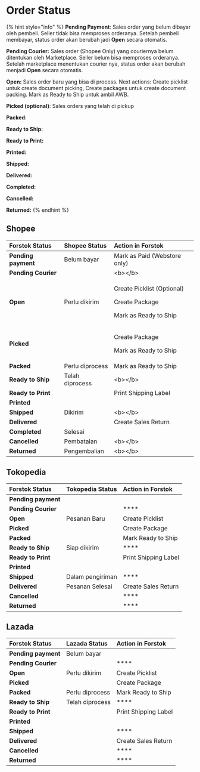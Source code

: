 # Order Status

{% hint style="info" %}
**Pending Payment**:  Sales order yang belum dibayar oleh pembeli. Seller tidak bisa memproses orderanya. Setelah pembeli membayar, status order akan berubah jadi **Open** secara otomatis.

**Pending Courier:** Sales order \(Shopee Only\) yang couriernya belum ditentukan oleh Marketplace. Seller belum bisa memproses orderanya. Setelah marketplace menentukan courier nya, status order akan berubah menjadi **Open** secara otomatis.

**Open:** Sales order baru yang bisa di process. Next actions: Create picklist untuk create document picking, Create packages untuk create document packing. Mark as Ready to Ship untuk ambil AWB.

**Picked \(optional\)**: Sales orders yang telah di pickup

**Packed**:

**Ready to Ship:**

**Ready to Print:**

**Printed:**

**Shipped:**

**Delivered:**

**Completed:**

**Cancelled:**

**Returned:**
{% endhint %}

## Shopee 

<table>
  <thead>
    <tr>
      <th style="text-align:left">Forstok Status</th>
      <th style="text-align:left">Shopee Status</th>
      <th style="text-align:left">Action in Forstok</th>
    </tr>
  </thead>
  <tbody>
    <tr>
      <td style="text-align:left"><b>Pending payment</b>
      </td>
      <td style="text-align:left">Belum bayar</td>
      <td style="text-align:left">Mark as Paid (Webstore only)</td>
    </tr>
    <tr>
      <td style="text-align:left"><b>Pending Courier</b>
      </td>
      <td style="text-align:left"></td>
      <td style="text-align:left">&lt;b&gt;&lt;/b&gt;</td>
    </tr>
    <tr>
      <td style="text-align:left"><b>Open</b>
      </td>
      <td style="text-align:left">Perlu dikirim</td>
      <td style="text-align:left">
        <p>Create Picklist (Optional)</p>
        <p>Create Package</p>
        <p>Mark as Ready to Ship</p>
      </td>
    </tr>
    <tr>
      <td style="text-align:left"><b>Picked</b>
      </td>
      <td style="text-align:left"></td>
      <td style="text-align:left">
        <p>Create Package</p>
        <p>Mark as Ready to Ship</p>
      </td>
    </tr>
    <tr>
      <td style="text-align:left"><b>Packed</b>
      </td>
      <td style="text-align:left">Perlu diprocess</td>
      <td style="text-align:left">Mark as Ready to Ship</td>
    </tr>
    <tr>
      <td style="text-align:left"><b>Ready to Ship</b>
      </td>
      <td style="text-align:left">Telah diprocess</td>
      <td style="text-align:left">&lt;b&gt;&lt;/b&gt;</td>
    </tr>
    <tr>
      <td style="text-align:left"><b>Ready to Print</b>
      </td>
      <td style="text-align:left"></td>
      <td style="text-align:left">Print Shipping Label</td>
    </tr>
    <tr>
      <td style="text-align:left"><b>Printed</b>
      </td>
      <td style="text-align:left"></td>
      <td style="text-align:left"></td>
    </tr>
    <tr>
      <td style="text-align:left"><b>Shipped</b>
      </td>
      <td style="text-align:left">Dikirim</td>
      <td style="text-align:left">&lt;b&gt;&lt;/b&gt;</td>
    </tr>
    <tr>
      <td style="text-align:left"><b>Delivered</b>
      </td>
      <td style="text-align:left"></td>
      <td style="text-align:left">Create Sales Return</td>
    </tr>
    <tr>
      <td style="text-align:left"><b>Completed</b>
      </td>
      <td style="text-align:left">Selesai</td>
      <td style="text-align:left"></td>
    </tr>
    <tr>
      <td style="text-align:left"><b>Cancelled</b>
      </td>
      <td style="text-align:left">Pembatalan</td>
      <td style="text-align:left">&lt;b&gt;&lt;/b&gt;</td>
    </tr>
    <tr>
      <td style="text-align:left"><b>Returned</b>
      </td>
      <td style="text-align:left">Pengembalian</td>
      <td style="text-align:left">&lt;b&gt;&lt;/b&gt;</td>
    </tr>
  </tbody>
</table>

## Tokopedia

| Forstok Status | Tokopedia Status | Action in Forstok |
| :--- | :--- | :--- |
| **Pending payment** |  |  |
| **Pending Courier** |  | \*\*\*\* |
| **Open** | Pesanan Baru | Create Picklist |
| **Picked** |  | Create Package |
| **Packed** |  | Mark Ready to Ship |
| **Ready to Ship** | Siap dikirim | \*\*\*\* |
| **Ready to Print** |  | Print Shipping Label |
| **Printed** |  |  |
| **Shipped** | Dalam pengiriman | \*\*\*\* |
| **Delivered** | Pesanan Selesai | Create Sales Return |
| **Cancelled** |  | \*\*\*\* |
| **Returned** |  | \*\*\*\* |

## Lazada

| Forstok Status | Lazada Status | Action in Forstok |
| :--- | :--- | :--- |
| **Pending payment** | Belum bayar |  |
| **Pending Courier** |  | \*\*\*\* |
| **Open** | Perlu dikirim | Create Picklist |
| **Picked** |  | Create Package |
| **Packed** | Perlu diprocess | Mark Ready to Ship |
| **Ready to Ship** | Telah diprocess | \*\*\*\* |
| **Ready to Print** |  | Print Shipping Label |
| **Printed** |  |  |
| **Shipped** |  | \*\*\*\* |
| **Delivered** |  | Create Sales Return |
| **Cancelled** |  | \*\*\*\* |
| **Returned** |  | \*\*\*\* |

